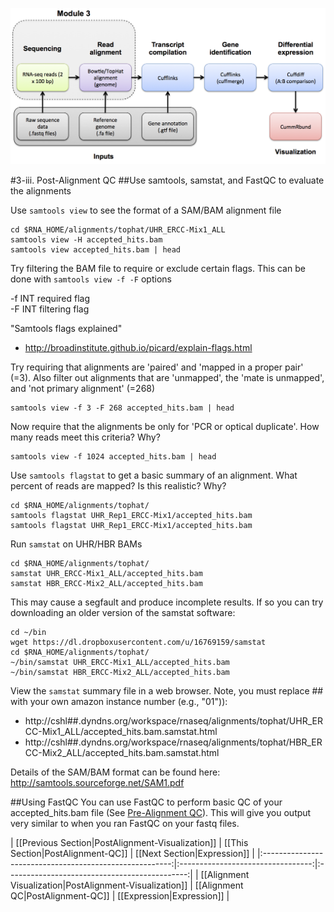 ![RNA-seq Flowchart - Module 3](Images/RNA-seq_Flowchart3.png)

#3-iii. Post-Alignment QC
##Use samtools, samstat, and FastQC to evaluate the alignments

Use `samtools view` to see the format of a SAM/BAM alignment file

	cd $RNA_HOME/alignments/tophat/UHR_ERCC-Mix1_ALL
	samtools view -H accepted_hits.bam
	samtools view accepted_hits.bam | head
	
Try filtering the BAM file to require or exclude certain flags. This can be done with `samtools view -f -F` options

 -f INT   required flag  
 -F INT   filtering flag  

"Samtools flags explained"
* http://broadinstitute.github.io/picard/explain-flags.html

Try requiring that alignments are 'paired' and 'mapped in a proper pair' (=3). Also filter out alignments that are 'unmapped', the 'mate is unmapped', and 'not primary alignment' (=268)

	samtools view -f 3 -F 268 accepted_hits.bam | head
	
Now require that the alignments be only for 'PCR or optical duplicate'. How many reads meet this criteria? Why?

	samtools view -f 1024 accepted_hits.bam | head
	
Use `samtools flagstat` to get a basic summary of an alignment.  What percent of reads are mapped? Is this realistic? Why?

	cd $RNA_HOME/alignments/tophat/
	samtools flagstat UHR_Rep1_ERCC-Mix1/accepted_hits.bam
	samtools flagstat UHR_Rep1_ERCC-Mix1/accepted_hits.bam
	
Run `samstat` on UHR/HBR BAMs

	cd $RNA_HOME/alignments/tophat/
	samstat UHR_ERCC-Mix1_ALL/accepted_hits.bam
	samstat HBR_ERCC-Mix2_ALL/accepted_hits.bam

This may cause a segfault and produce incomplete results. If so you can try downloading an older version of the samstat software:

	cd ~/bin
	wget https://dl.dropboxusercontent.com/u/16769159/samstat
	cd $RNA_HOME/alignments/tophat/
	~/bin/samstat UHR_ERCC-Mix1_ALL/accepted_hits.bam
	~/bin/samstat HBR_ERCC-Mix2_ALL/accepted_hits.bam
	
View the `samstat` summary file in a web browser. Note, you must replace ## with your own amazon instance number (e.g., "01")):  
* http://cshl##.dyndns.org/workspace/rnaseq/alignments/tophat/UHR_ERCC-Mix1_ALL/accepted_hits.bam.samstat.html  
* http://cshl##.dyndns.org/workspace/rnaseq/alignments/tophat/HBR_ERCC-Mix2_ALL/accepted_hits.bam.samstat.html  
	
Details of the SAM/BAM format can be found here:  
http://samtools.sourceforge.net/SAM1.pdf

##Using FastQC
You can use FastQC to perform basic QC of your accepted_hits.bam file (See [Pre-Alignment QC](https://github.com/griffithlab/rnaseq_tutorial/wiki/PreAlignment-QC)). This will give you output very similar to when you ran FastQC on your fastq files.  

| [[Previous Section|PostAlignment-Visualization]]        | [[This Section|PostAlignment-QC]] | [[Next Section|Expression]]      |
|:-------------------------------------------------------:|:---------------------------------:|:---------------------------------------------:|
| [[Alignment Visualization|PostAlignment-Visualization]] | [[Alignment QC|PostAlignment-QC]] | [[Expression|Expression]] |
	
